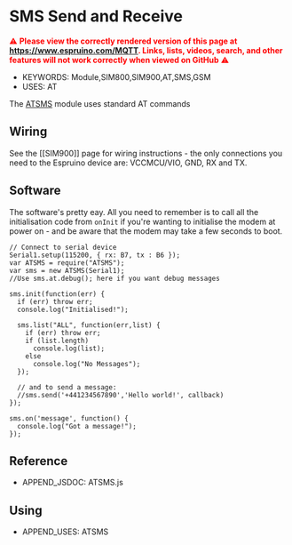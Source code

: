 <!--- Copyright (c) 2017 Gordon Williams. See the file LICENSE for copying permission. -->
SMS Send and Receive
====================

<span style="color:red">:warning: **Please view the correctly rendered version of this page at https://www.espruino.com/MQTT. Links, lists, videos, search, and other features will not work correctly when viewed on GitHub** :warning:</span>

* KEYWORDS: Module,SIM800,SIM900,AT,SMS,GSM
* USES: AT

The [ATSMS](/modules/ATSMS.js) module uses standard AT commands


Wiring
------

See the [[SIM900]] page for wiring instructions - the only connections you need to the Espruino device are: VCCMCU/VIO, GND, RX and TX.


Software
--------

The software's pretty eay. All you need to remember is to call
all the initialisation code from `onInit` if you're wanting to
initialise the modem at power on - and be aware that the modem
may take a few seconds to boot.


```
// Connect to serial device
Serial1.setup(115200, { rx: B7, tx : B6 });
var ATSMS = require("ATSMS");
var sms = new ATSMS(Serial1);
//Use sms.at.debug(); here if you want debug messages

sms.init(function(err) {
  if (err) throw err;
  console.log("Initialised!");
  
  sms.list("ALL", function(err,list) {
    if (err) throw err;
    if (list.length)
      console.log(list);
    else
      console.log("No Messages");
  });

  // and to send a message: 
  //sms.send('+441234567890','Hello world!', callback)
});

sms.on('message', function() {
  console.log("Got a message!");
});
```


Reference
----------

* APPEND_JSDOC: ATSMS.js

Using
-----

* APPEND_USES: ATSMS

